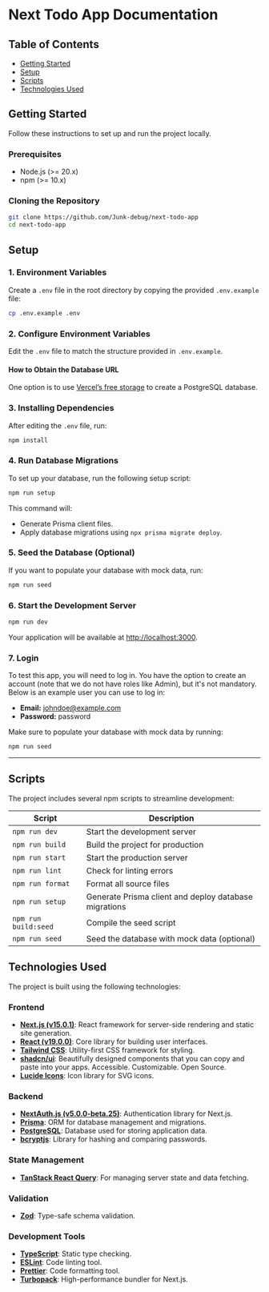 # Next Todo App Documentation

## Table of Contents

- [Getting Started](#getting-started)
- [Setup](#setup)
- [Scripts](#scripts)
- [Technologies Used](#technologies-used)

## Getting Started

Follow these instructions to set up and run the project locally.

### Prerequisites

- Node.js (>= 20.x)
- npm (>= 10.x)

### Cloning the Repository

```bash
git clone https://github.com/Junk-debug/next-todo-app
cd next-todo-app
```

## Setup

### 1. Environment Variables

Create a `.env` file in the root directory by copying the provided `.env.example` file:

```bash
cp .env.example .env
```

### 2. Configure Environment Variables

Edit the `.env` file to match the structure provided in `.env.example`.

#### How to Obtain the Database URL

One option is to use [Vercel’s free storage](https://vercel.com/docs/storage/vercel-postgres) to create a PostgreSQL database.

### 3. Installing Dependencies

After editing the `.env` file, run:

```bash
npm install
```

### 4. Run Database Migrations

To set up your database, run the following setup script:

```bash
npm run setup
```

This command will:

- Generate Prisma client files.
- Apply database migrations using `npx prisma migrate deploy`.

### 5. Seed the Database (Optional)

If you want to populate your database with mock data, run:

```bash
npm run seed
```

### 6. Start the Development Server

```bash
npm run dev
```

Your application will be available at [http://localhost:3000](http://localhost:3000).

### 7. Login

To test this app, you will need to log in. You have the option to create an account (note that we do not have roles like Admin), but it's not mandatory. Below is an example user you can use to log in:

- **Email:** johndoe@example.com
- **Password:** password

Make sure to populate your database with mock data by running:

```bash
npm run seed
```

---

## Scripts

The project includes several npm scripts to streamline development:

| Script               | Description                                           |
| -------------------- | ----------------------------------------------------- |
| `npm run dev`        | Start the development server                          |
| `npm run build`      | Build the project for production                      |
| `npm run start`      | Start the production server                           |
| `npm run lint`       | Check for linting errors                              |
| `npm run format`     | Format all source files                               |
| `npm run setup`      | Generate Prisma client and deploy database migrations |
| `npm run build:seed` | Compile the seed script                               |
| `npm run seed`       | Seed the database with mock data (optional)           |

## Technologies Used

The project is built using the following technologies:

### Frontend

- [**Next.js (v15.0.1)**](https://nextjs.org/): React framework for server-side rendering and static site generation.
- [**React (v19.0.0)**](https://react.dev/): Core library for building user interfaces.
- [**Tailwind CSS**](https://tailwindcss.com/): Utility-first CSS framework for styling.
- [**shadcn/ui**](https://ui.shadcn.com/): Beautifully designed components that you can copy and paste into your apps. Accessible. Customizable. Open Source.
- [**Lucide Icons**](https://lucide.dev/): Icon library for SVG icons.

### Backend

- [**NextAuth.js (v5.0.0-beta.25)**](https://next-auth.js.org/): Authentication library for Next.js.
- [**Prisma**](https://www.prisma.io/): ORM for database management and migrations.
- [**PostgreSQL**](https://www.postgresql.org/): Database used for storing application data.
- [**bcryptjs**](https://github.com/dcodeIO/bcrypt.js): Library for hashing and comparing passwords.

### State Management

- [**TanStack React Query**](https://tanstack.com/query): For managing server state and data fetching.

### Validation

- [**Zod**](https://zod.dev/): Type-safe schema validation.

### Development Tools

- [**TypeScript**](https://www.typescriptlang.org/): Static type checking.
- [**ESLint**](https://eslint.org/): Code linting tool.
- [**Prettier**](https://prettier.io/): Code formatting tool.
- [**Turbopack**](https://turbo.build/pack): High-performance bundler for Next.js.
